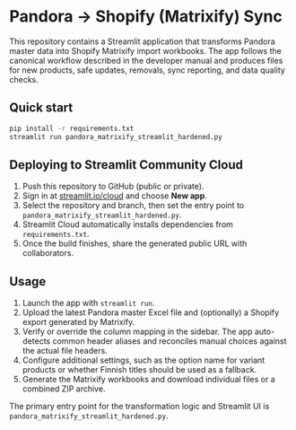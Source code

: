 # Pandora → Shopify (Matrixify) Sync

This repository contains a Streamlit application that transforms Pandora master
data into Shopify Matrixify import workbooks. The app follows the canonical
workflow described in the developer manual and produces files for new products,
safe updates, removals, sync reporting, and data quality checks.

## Quick start

```bash
pip install -r requirements.txt
streamlit run pandora_matrixify_streamlit_hardened.py
```

## Deploying to Streamlit Community Cloud

1. Push this repository to GitHub (public or private).
2. Sign in at [streamlit.io/cloud](https://streamlit.io/cloud) and choose **New app**.
3. Select the repository and branch, then set the entry point to
   `pandora_matrixify_streamlit_hardened.py`.
4. Streamlit Cloud automatically installs dependencies from `requirements.txt`.
5. Once the build finishes, share the generated public URL with collaborators.

## Usage

1. Launch the app with `streamlit run`.
2. Upload the latest Pandora master Excel file and (optionally) a Shopify export
   generated by Matrixify.
3. Verify or override the column mapping in the sidebar. The app auto-detects
   common header aliases and reconciles manual choices against the actual file
   headers.
4. Configure additional settings, such as the option name for variant products
   or whether Finnish titles should be used as a fallback.
5. Generate the Matrixify workbooks and download individual files or a combined
   ZIP archive.

The primary entry point for the transformation logic and Streamlit UI is
`pandora_matrixify_streamlit_hardened.py`.
